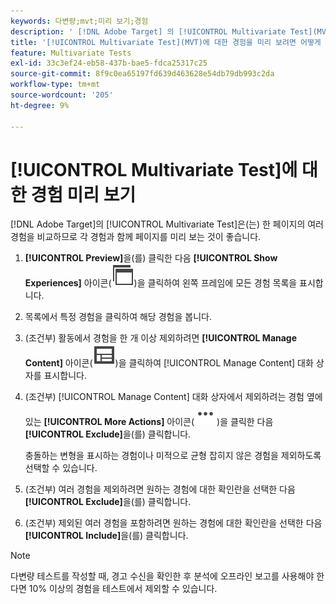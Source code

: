```yaml
---
keywords: 다변량;mvt;미리 보기;경험
description: ' [!DNL Adobe Target] 의 [!UICONTROL Multivariate Test](MVT) 활동에서 [!UICONTROL Visual Experience Composer](VEC)을(를) 사용하여 각 경험을 미리 보는 방법에 대해 알아봅니다.'
title: '[!UICONTROL Multivariate Test](MVT)에 대한 경험을 미리 보려면 어떻게 해야 합니까?'
feature: Multivariate Tests
exl-id: 33c3ef24-eb58-437b-bae5-fdca25317c25
source-git-commit: 8f9c0ea65197fd639d463628e54db79db993c2da
workflow-type: tm+mt
source-wordcount: '205'
ht-degree: 9%

---
```


# [!UICONTROL Multivariate Test]에 대한 경험 미리 보기

[!DNL Adobe Target]의 [!UICONTROL Multivariate Test]은(는) 한 페이지의 여러 경험을 비교하므로 각 경험과 함께 페이지를 미리 보는 것이 좋습니다.

1. **[!UICONTROL Preview]**&#x200B;을(를) 클릭한 다음 **[!UICONTROL Show Experiences]** 아이콘(![경험 표시 아이콘](/help/main/assets/icons/WebPages.svg))을 클릭하여 왼쪽 프레임에 모든 경험 목록을 표시합니다.

1. 목록에서 특정 경험을 클릭하여 해당 경험을 봅니다.

1. (조건부) 활동에서 경험을 한 개 이상 제외하려면 **[!UICONTROL Manage Content]** 아이콘(![콘텐츠 관리 아이콘](/help/main/assets/icons/Experience.svg))을 클릭하여 [!UICONTROL Manage Content] 대화 상자를 표시합니다.

1. (조건부) [!UICONTROL Manage Content] 대화 상자에서 제외하려는 경험 옆에 있는 **[!UICONTROL More Actions]** 아이콘(![추가 작업 아이콘](/help/main/assets/icons/MoreSmallList.svg))을 클릭한 다음 **[!UICONTROL Exclude]**&#x200B;을(를) 클릭합니다.

   충돌하는 변형을 표시하는 경험이나 미적으로 균형 잡히지 않은 경험을 제외하도록 선택할 수 있습니다.

1. (조건부) 여러 경험을 제외하려면 원하는 경험에 대한 확인란을 선택한 다음 **[!UICONTROL Exclude]**&#x200B;을(를) 클릭합니다.

1. (조건부) 제외된 여러 경험을 포함하려면 원하는 경험에 대한 확인란을 선택한 다음 **[!UICONTROL Include]**&#x200B;을(를) 클릭합니다.

>[!NOTE]
>
>다변량 테스트를 작성할 때, 경고 수신을 확인한 후 분석에 오프라인 보고를 사용해야 한다면 10% 이상의 경험을 테스트에서 제외할 수 있습니다.
